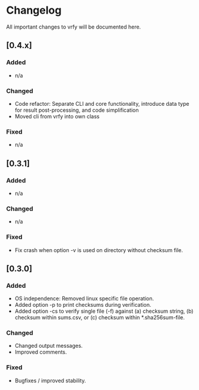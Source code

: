 # Changelog

All important changes to vrfy will be documented here.

## [0.4.x]

### Added
- n/a

### Changed
- Code refactor: Separate CLI and core functionality, introduce data type for result post-processing, and code simplification
- Moved cli from vrfy into own class

### Fixed
- n/a

## [0.3.1]

### Added
- n/a

### Changed
- n/a

### Fixed
- Fix crash when option -v is used on directory without checksum file. 

## [0.3.0]

### Added
- OS independence: Removed linux specific file operation.
- Added option -p to print checksums during verification.
- Added option -cs to verify single file (-f) against (a) checksum string, (b) checksum within sums.csv, or (c) checksum within *.sha256sum-file.

### Changed
- Changed output messages.
- Improved comments.

### Fixed
- Bugfixes / improved stability.
